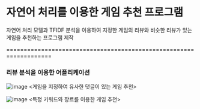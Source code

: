 # 자연어 처리를 이용한 게임 추천 프로그램

자연어 처리 모델과 TFIDF 분석을 이용하여 지정한 게임의 리뷰와 비슷한 리뷰가 있는 게임을 추천하는 프로그램 제작

===================================================================

### 리뷰 분석을 이용한 어플리케이션

![image](https://github.com/shinht97/steamsavemoney/assets/71716980/f968c857-09be-42eb-8f2b-cef3cf60abae)
<게임을 지정하여 유사한 댓글이 있는 게임 추천>  

![image](https://github.com/shinht97/steamsavemoney/assets/71716980/4b7b0dcb-5184-4a13-b216-c5163fe5f53a)
<특정 키워드와 장르를 이용한 게임 추천>  
